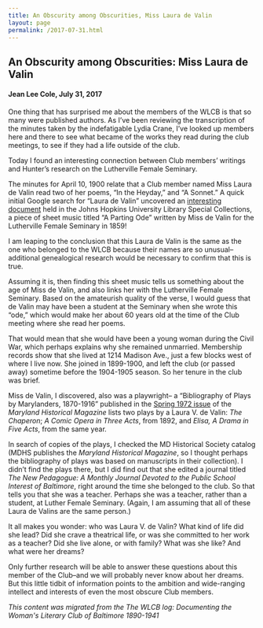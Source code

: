 ```yaml
---
title: An Obscurity among Obscurities, Miss Laura de Valin
layout: page
permalink: /2017-07-31.html
---
```

<style>
    .container{
        font-size:1.4em;
    }
</style>

## An Obscurity among Obscurities: Miss Laura de Valin
#### Jean Lee Cole, July 31, 2017

One thing that has surprised me about the members of the WLCB is that so many were published authors. As I’ve been reviewing the transcription of the minutes taken by the indefatigable Lydia Crane, I’ve looked up members here and there to see what became of the works they read during the club meetings, to see if they had a life outside of the club.

Today I found an interesting connection between Club members’ writings and Hunter’s research on the Lutherville Female Seminary.

The minutes for April 10, 1900 relate that a Club member named Miss Laura de Valin read two of her poems, “In the Heyday,” and “A Sonnet.” A quick initial Google search for “Laura de Valin” uncovered an [interesting document](http://levysheetmusic.mse.jhu.edu/catalog/levy:039.081) held in the Johns Hopkins University Library Special Collections, a piece of sheet music titled “A Parting Ode” written by Miss de Valin for the Lutherville Female Seminary in 1859!

I am leaping to the conclusion that this Laura de Valin is the same as the one who belonged to the WLCB because their names are so unusual– additional genealogical research would be necessary to confirm that this is true.

Assuming it is, then finding this sheet music tells us something about the age of Miss de Valin, and also links her with the Lutherville Female Seminary. Based on the amateurish quality of the verse, I would guess that de Valin may have been a student at the Seminary when she wrote this “ode,” which would make her about 60 years old at the time of the Club meeting where she read her poems.

That would mean that she would have been a young woman during the Civil War, which perhaps explains why she remained unmarried. Membership records show that she lived at 1214 Madison Ave., just a few blocks west of where I live now. She joined in 1899-1900, and left the club (or passed away) sometime before the 1904-1905 season. So her tenure in the club was brief.

Miss de Valin, I discovered, also was a playwright– a “Bibliography of Plays by Marylanders, 1870-1916” published in the [Spring 1972 issue](http://msa.maryland.gov/megafile/msa/speccol/sc5800/sc5881/000001/000000/000265/pdf/msa_sc_5881_1_265.pdf) of the *Maryland Historical Magazine* lists two plays by a Laura V. de Valin: *The Chaperon*; *A Comic Opera in Three Acts*, from 1892, and *Elisa, A Drama in Five Acts*, from the same year.

In search of copies of the plays, I checked the MD Historical Society catalog (MDHS publishes the *Maryland Historical Magazine*, so I thought perhaps the bibliography of plays was based on manuscripts in their collection). I didn’t find the plays there, but I did find out that she edited a journal titled *The New Pedagogue: A Monthly Journal Devoted to the Public School Interest of Baltimore*, right around the time she belonged to the club. So that tells you that she was a teacher. Perhaps she was a teacher, rather than a student, at Luther Female Seminary. (Again, I am assuming that all of these Laura de Valins are the same person.)

It all makes you wonder: who was Laura V. de Valin? What kind of life did she lead? Did she crave a theatrical life, or was she committed to her work as a teacher? Did she live alone, or with family? What was she like? And what were her dreams?

Only further research will be able to answer these questions about this member of the Club–and we will probably never know about her dreams. But this little tidbit of information points to the ambition and wide-ranging intellect and interests of even the most obscure Club members.

*This content was migrated from the The WLCB log: Documenting the Woman's Literary Club of Baltimore 1890-1941*